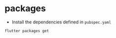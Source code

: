 # packages

- Install the dependencies defined in `pubspec.yaml`

```shell
flutter packages get
```
